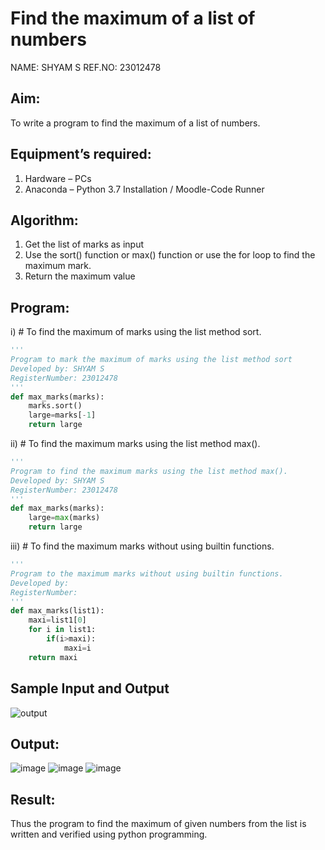 # Find the maximum of a list of numbers
NAME: SHYAM S
REF.NO: 23012478
## Aim:
To write a program to find the maximum of a list of numbers.
## Equipment’s required:
1.	Hardware – PCs
2.	Anaconda – Python 3.7 Installation / Moodle-Code Runner
## Algorithm:
1.	Get the list of marks as input
2.	Use the sort() function or max() function or use the for loop to find the maximum mark.
3.	Return the maximum value
## Program:

i)	# To find the maximum of marks using the list method sort.
```Python
''' 
Program to mark the maximum of marks using the list method sort
Developed by: SHYAM S
RegisterNumber: 23012478 
'''
def max_marks(marks):
    marks.sort()
    large=marks[-1]
    return large

```

ii)	# To find the maximum marks using the list method max().
```Python
''' 
Program to find the maximum marks using the list method max().
Developed by: SHYAM S
RegisterNumber: 23012478
'''
def max_marks(marks):
    large=max(marks)
    return large

```

iii) # To find the maximum marks without using builtin functions.
```Python
''' 
Program to the maximum marks without using builtin functions.
Developed by: 
RegisterNumber: 
'''
def max_marks(list1):
    maxi=list1[0]
    for i in list1:
        if(i>maxi):
            maxi=i
    return maxi

```
## Sample Input and Output
![output](./img/max_marks1.jpg) 

## Output:

![image](https://github.com/SridharShyam/FindMaximum/assets/144871368/2337d812-6577-412b-a78a-d2b978c9f22e)
![image](https://github.com/SridharShyam/FindMaximum/assets/144871368/da11f03f-ecd3-495d-b14b-86ff4145f3c2)
![image](https://github.com/SridharShyam/FindMaximum/assets/144871368/bd334f16-01fd-433b-9f1f-ecc647a37797)




## Result:
Thus the program to find the maximum of given numbers from the list is written and verified using python programming.
